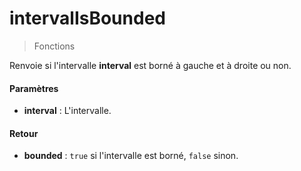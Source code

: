 # intervalIsBounded
> Fonctions

Renvoie si l'intervalle **interval** est borné à gauche et à droite ou non.

#### Paramètres

- **interval** : L'intervalle.

#### Retour

- **bounded** : `true` si l'intervalle est borné, `false` sinon.


